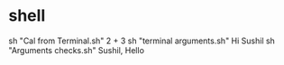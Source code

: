 # shell
sh "Cal from Terminal.sh" 2 + 3
sh "terminal arguments.sh" Hi Sushil
sh "Arguments checks.sh" Sushil, Hello
